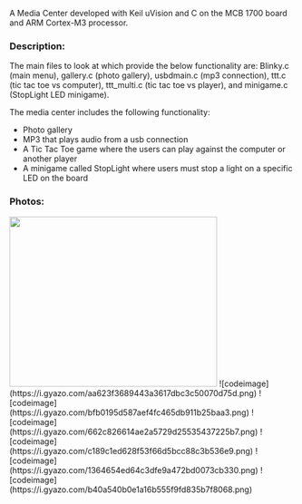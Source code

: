 
A Media Center developed with Keil uVision and C on the MCB 1700 board and ARM Cortex-M3 processor. 

### Description: 
The main files to look at which provide the below functionality are: Blinky.c (main menu), gallery.c (photo gallery), usbdmain.c (mp3 connection), ttt.c (tic tac toe vs computer), ttt_multi.c (tic tac toe vs player), and minigame.c (StopLight LED minigame).

The media center includes the following functionality:
* Photo gallery 
* MP3 that plays audio from a usb connection
* A Tic Tac Toe game where the users can play against the computer or another player
* A minigame called StopLight where users must stop a light on a specific LED on the board

### Photos:
<img src="https://i.gyazo.com/aa623f3689443a3617dbc3c50070d75d.png" width="366" height="300" />
![codeimage](https://i.gyazo.com/aa623f3689443a3617dbc3c50070d75d.png) 
![codeimage](https://i.gyazo.com/bfb0195d587aef4fc465db911b25baa3.png)
![codeimage](https://i.gyazo.com/662c826614ae2a5729d25535437225b7.png) 
![codeimage](https://i.gyazo.com/c189c1ed628f53f66d5bcc88c3b536e9.png)
![codeimage](https://i.gyazo.com/1364654ed64c3dfe9a472bd0073cb330.png) 
![codeimage](https://i.gyazo.com/b40a540b0e1a16b555f9fd835b7f8068.png)

